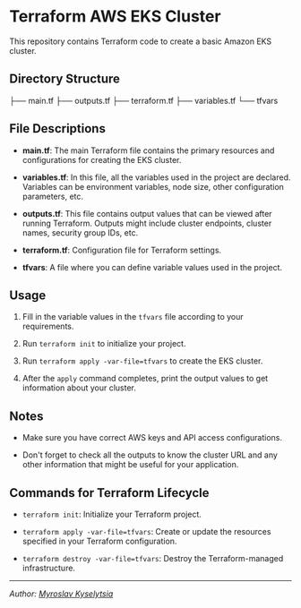 <!-- # TERRAFORM
## SUBTITLE

```bash
alias tf=terraform
``` -->

# Terraform AWS EKS Cluster

This repository contains Terraform code to create a basic Amazon EKS cluster.

## Directory Structure

├── main.tf
├── outputs.tf
├── terraform.tf
├── variables.tf
└── tfvars


## File Descriptions

- **main.tf**: The main Terraform file contains the primary resources and configurations for creating the EKS cluster.

- **variables.tf**: In this file, all the variables used in the project are declared. Variables can be environment variables, node size, other configuration parameters, etc.

- **outputs.tf**: This file contains output values that can be viewed after running Terraform. Outputs might include cluster endpoints, cluster names, security group IDs, etc.

- **terraform.tf**: Configuration file for Terraform settings.

- **tfvars**: A file where you can define variable values used in the project.

## Usage

1. Fill in the variable values in the `tfvars` file according to your requirements.

2. Run `terraform init` to initialize your project.

3. Run `terraform apply -var-file=tfvars` to create the EKS cluster.

4. After the `apply` command completes, print the output values to get information about your cluster.

## Notes

- Make sure you have correct AWS keys and API access configurations.

- Don't forget to check all the outputs to know the cluster URL and any other information that might be useful for your application.

## Commands for Terraform Lifecycle

- `terraform init`: Initialize your Terraform project.

- `terraform apply -var-file=tfvars`: Create or update the resources specified in your Terraform configuration.

- `terraform destroy -var-file=tfvars`: Destroy the Terraform-managed infrastructure.

---

*Author: [Myroslav Kyselytsia](mirik12mirik@gmail.com)*

